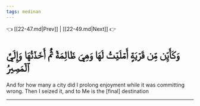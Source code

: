 ```yaml
---
tags: medinan
---
```


👈 [[22-47.md|Prev]] | [[22-49.md|Next]] 👉

# وَكَأَيِّن مِّن قَرۡيَةٍ أَمۡلَيۡتُ لَهَا وَهِيَ ظَالِمَةٞ ثُمَّ أَخَذۡتُهَا وَإِلَيَّ ٱلۡمَصِيرُ

And for how many a city did I prolong enjoyment while it was committing wrong. Then I seized it, and to Me is the [final] destination

---

